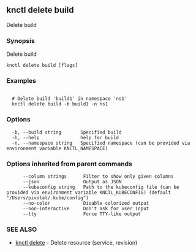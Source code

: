 ## knctl delete build

Delete build

### Synopsis

Delete build

```
knctl delete build [flags]
```

### Examples

```

  # Delete build 'build1' in namespace 'ns1'
  knctl delete build -b build1 -n ns1
```

### Options

```
  -b, --build string       Specified build
  -h, --help               help for build
  -n, --namespace string   Specified namespace (can be provided via environment variable KNCTL_NAMESPACE)
```

### Options inherited from parent commands

```
      --column strings      Filter to show only given columns
      --json                Output as JSON
      --kubeconfig string   Path to the kubeconfig file (can be provided via environment variable KNCTL_KUBECONFIG) (default "/Users/pivotal/.kube/config")
      --no-color            Disable colorized output
      --non-interactive     Don't ask for user input
      --tty                 Force TTY-like output
```

### SEE ALSO

* [knctl delete](knctl_delete.md)	 - Delete resource (service, revision)

